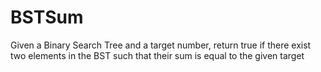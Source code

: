# BSTSum
Given a Binary Search Tree and a target number, return true if there exist two elements in the BST such that their sum is equal to the given target
